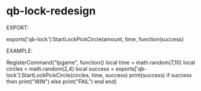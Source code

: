# qb-lock-redesign




EXPORT:


exports['qb-lock']:StartLockPickCircle(amount, time, function(success)

EXAMPLE:


RegisterCommand("lpgame", function()
	    local time = math.random(7,10)
	    local circles = math.random(2,4)
	    local success = exports['qb-lock']:StartLockPickCircle(circles, time, success)
	    print(success)
	    if success then
		    print("WIN")
	    else
		    print("FAIL")
	    end
end)
